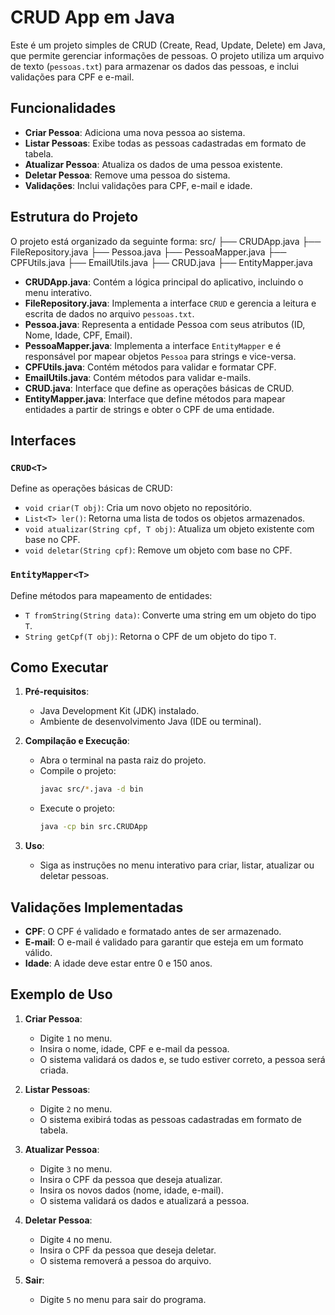 # CRUD App em Java

Este é um projeto simples de CRUD (Create, Read, Update, Delete) em Java, que permite gerenciar informações de pessoas. O projeto utiliza um arquivo de texto (`pessoas.txt`) para armazenar os dados das pessoas, e inclui validações para CPF e e-mail.

## Funcionalidades

- **Criar Pessoa**: Adiciona uma nova pessoa ao sistema.
- **Listar Pessoas**: Exibe todas as pessoas cadastradas em formato de tabela.
- **Atualizar Pessoa**: Atualiza os dados de uma pessoa existente.
- **Deletar Pessoa**: Remove uma pessoa do sistema.
- **Validações**: Inclui validações para CPF, e-mail e idade.

## Estrutura do Projeto

O projeto está organizado da seguinte forma:
src/
├── CRUDApp.java
├── FileRepository.java
├── Pessoa.java
├── PessoaMapper.java
├── CPFUtils.java
├── EmailUtils.java
├── CRUD.java
├── EntityMapper.java


- **CRUDApp.java**: Contém a lógica principal do aplicativo, incluindo o menu interativo.
- **FileRepository.java**: Implementa a interface `CRUD` e gerencia a leitura e escrita de dados no arquivo `pessoas.txt`.
- **Pessoa.java**: Representa a entidade Pessoa com seus atributos (ID, Nome, Idade, CPF, Email).
- **PessoaMapper.java**: Implementa a interface `EntityMapper` e é responsável por mapear objetos `Pessoa` para strings e vice-versa.
- **CPFUtils.java**: Contém métodos para validar e formatar CPF.
- **EmailUtils.java**: Contém métodos para validar e-mails.
- **CRUD.java**: Interface que define as operações básicas de CRUD.
- **EntityMapper.java**: Interface que define métodos para mapear entidades a partir de strings e obter o CPF de uma entidade.

## Interfaces

### `CRUD<T>`
Define as operações básicas de CRUD:
- `void criar(T obj)`: Cria um novo objeto no repositório.
- `List<T> ler()`: Retorna uma lista de todos os objetos armazenados.
- `void atualizar(String cpf, T obj)`: Atualiza um objeto existente com base no CPF.
- `void deletar(String cpf)`: Remove um objeto com base no CPF.

### `EntityMapper<T>`
Define métodos para mapeamento de entidades:
- `T fromString(String data)`: Converte uma string em um objeto do tipo `T`.
- `String getCpf(T obj)`: Retorna o CPF de um objeto do tipo `T`.

## Como Executar

1. **Pré-requisitos**:
   - Java Development Kit (JDK) instalado.
   - Ambiente de desenvolvimento Java (IDE ou terminal).

2. **Compilação e Execução**:
   - Abra o terminal na pasta raiz do projeto.
   - Compile o projeto:
     ```bash
     javac src/*.java -d bin
     ```
   - Execute o projeto:
     ```bash
     java -cp bin src.CRUDApp
     ```

3. **Uso**:
   - Siga as instruções no menu interativo para criar, listar, atualizar ou deletar pessoas.

## Validações Implementadas

- **CPF**: O CPF é validado e formatado antes de ser armazenado.
- **E-mail**: O e-mail é validado para garantir que esteja em um formato válido.
- **Idade**: A idade deve estar entre 0 e 150 anos.

## Exemplo de Uso

1. **Criar Pessoa**:
   - Digite `1` no menu.
   - Insira o nome, idade, CPF e e-mail da pessoa.
   - O sistema validará os dados e, se tudo estiver correto, a pessoa será criada.

2. **Listar Pessoas**:
   - Digite `2` no menu.
   - O sistema exibirá todas as pessoas cadastradas em formato de tabela.

3. **Atualizar Pessoa**:
   - Digite `3` no menu.
   - Insira o CPF da pessoa que deseja atualizar.
   - Insira os novos dados (nome, idade, e-mail).
   - O sistema validará os dados e atualizará a pessoa.

4. **Deletar Pessoa**:
   - Digite `4` no menu.
   - Insira o CPF da pessoa que deseja deletar.
   - O sistema removerá a pessoa do arquivo.

5. **Sair**:
   - Digite `5` no menu para sair do programa.
